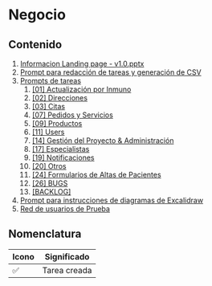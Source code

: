 # Negocio

## Contenido

1. [Informacion Landing page - v1.0.pptx](https://docs.google.com/presentation/d/1RVrquVY3e3JVPRQHY2QF3gE5zH37i3OD/edit?usp=drive_web&ouid=115463368008145921571&rtpof=true)
2. [Prompt para redacción de tareas y generación de CSV](./promptRedaccionDeTareas.md)
3. [Prompts de tareas](./promptsDeTareas/)
   1. [[01] Actualización por Inmuno](./promptsDeTareas/[01]ActualizacionPorInmuno.md)
   2. [[02] Direcciones](./promptsDeTareas/[02]Direcciones.md)
   3. [[03] Citas](./promptsDeTareas/[03]Citas.md)
   4. [[07] Pedidos y Servicios](./promptsDeTareas/[07]Pedidos&Servicios.md)
   5. [[09] Productos](./promptsDeTareas/[09]Productos.md)
   6. [[11] Users](./promptsDeTareas/[11]Users.md)
   7. [[14] Gestión del Proyecto & Administración](./promptsDeTareas/[14]GestionDelProyecto&Administracion.md)
   8. [[17] Especialistas](./promptsDeTareas/[17]Especialistas.md)
   9. [[19] Notificaciones](./promptsDeTareas/[19]Notificaciones.md)
   10. [[20] Otros](./promptsDeTareas/[20]Otros.md)
   11. [[24] Formularios de Altas de Pacientes](./promptsDeTareas/[24]FormulariosDeAltasDePacientes.md)
   12. [[26] BUGS](./promptsDeTareas/[26]BUGS.md)
   13. [[BACKLOG]](./promptsDeTareas/[BACKLOG].md)
4. [Prompt para instrucciones de diagramas de Excalidraw](./propmtDiagramasDeExcalidraw.md)
5. [Red de usuarios de Prueba](./redDeUsuariosDePrueba.png)

## Nomenclatura

| Icono | Significado  |
| ----- | ------------ |
| ✅    | Tarea creada |
